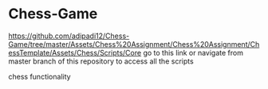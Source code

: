 # Chess-Game
https://github.com/adipadi12/Chess-Game/tree/master/Assets/Chess%20Assignment/Chess%20Assignment/ChessTemplate/Assets/Chess/Scripts/Core
go to this link or navigate from master branch of this repository to access all the scripts

chess functionality
